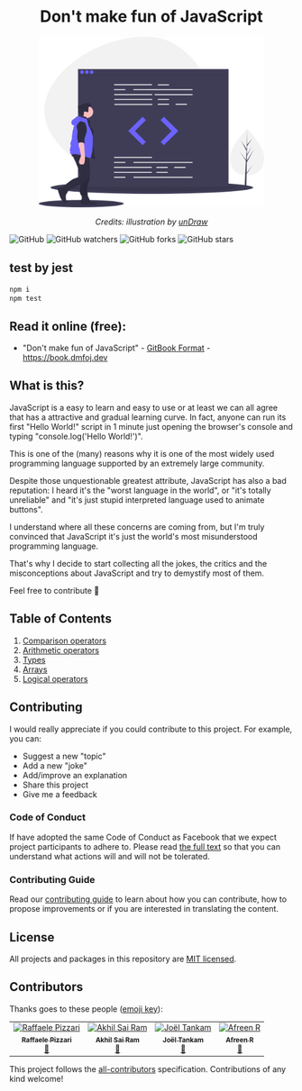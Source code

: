 <h1 align="center">Don't make fun of JavaScript</h1>
<div align="center">
  <img src="assets/undraw_code_review_l1q9.svg" alt="Dont't make fun of JavaScript" width="400"/>
  <br>
  <p>
    <em>Credits: illustration by <a href="https://undraw.co/">unDraw</a></em>
  </p>
</div>

![GitHub](https://img.shields.io/github/license/pixari/dmfojs.svg?style=flat-square)
![GitHub watchers](https://img.shields.io/github/watchers/pixari/dmfojs.svg?style=flat-square)
![GitHub forks](https://img.shields.io/github/forks/pixari/dmfojs.svg?style=flat-square)
![GitHub stars](https://img.shields.io/github/stars/pixari/dmfojs.svg?style=flat-square)

## test by jest

```
npm i
npm test
```

## Read it online (free):

- "Don't make fun of JavaScript" - [GitBook Format](https://book.dmfoj.dev) - https://book.dmfoj.dev

## What is this?

JavaScript is a easy to learn and easy to use or at least we can all agree that has a attractive and gradual learning curve.
In fact, anyone can run its first "Hello World!" script in 1 minute just opening the browser's console and typing "console.log('Hello World!')".

This is one of the (many) reasons why it is one of the most widely used programming language supported by an extremely large community.

Despite those unquestionable greatest attribute, JavaScript has also a bad reputation: I heard it's the "worst language in the world", or "it's totally unreliable" and "it's just stupid interpreted language used to animate buttons".

I understand where all these concerns are coming from, but I'm truly convinced that JavaScript it's just the world's most misunderstood programming language.

That's why I decide to start collecting all the jokes, the critics and the misconceptions about JavaScript and try to
demystify most of them.

Feel free to contribute 🙏

## Table of Contents

1. [Comparison operators](/content/01-comparison-operators.md)
2. [Arithmetic operators](/content/02-arithmetic-operators.md)
3. [Types](/content/03-types.md)
4. [Arrays](/content/04-arrays.md)
5. [Logical operators](/content/05-logical-operators.md)

## Contributing

I would really appreciate if you could contribute to this project.
For example, you can:

- Suggest a new "topic"
- Add a new "joke"
- Add/improve an explanation
- Share this project
- Give me a feedback

### Code of Conduct

If have adopted the same Code of Conduct as Facebook that we expect project participants to adhere to. Please read [the full text](https://code.facebook.com/codeofconduct) so that you can understand what actions will and will not be tolerated.

### Contributing Guide

Read our [contributing guide](/CONTRIBUTING.md) to learn about how you can contribute, how to propose improvements or if you are interested in translating the content.

## License

All projects and packages in this repository are [MIT licensed](/LICENSE).

## Contributors

Thanks goes to these people ([emoji key](https://allcontributors.org/docs/en/emoji-key)):

<!-- ALL-CONTRIBUTORS-LIST:START - Do not remove or modify this section -->
<!-- prettier-ignore -->
<table><tr><td align="center"><a href="http://www.raffaelepizzari.com"><img src="https://avatars0.githubusercontent.com/u/7393475?v=4" width="100px;" alt="Raffaele Pizzari"/><br /><sub><b>Raffaele Pizzari</b></sub></a><br /><a href="https://github.com/pixari/dmfojs/commits?author=pixari" title="Documentation">📖</a></td><td align="center"><a href="https://codepen.io/akhil_001/"><img src="https://avatars3.githubusercontent.com/u/20256099?v=4" width="100px;" alt="Akhil Sai Ram"/><br /><sub><b>Akhil Sai Ram</b></sub></a><br /><a href="https://github.com/pixari/dmfojs/commits?author=akhil0001" title="Documentation">📖</a></td><td align="center"><a href="https://twitter.com/joeltankam"><img src="https://avatars0.githubusercontent.com/u/17796723?v=4" width="100px;" alt="Joël Tankam"/><br /><sub><b>Joël Tankam</b></sub></a><br /><a href="https://github.com/pixari/dmfojs/commits?author=joeltankam" title="Documentation">📖</a></td><td align="center"><a href="http://afreenrahman.me"><img src="https://avatars0.githubusercontent.com/u/25664409?v=4" width="100px;" alt="Afreen R"/><br /><sub><b>Afreen R</b></sub></a><br /><a href="https://github.com/pixari/dmfojs/commits?author=afreen23" title="Documentation">📖</a></td></tr></table>

<!-- ALL-CONTRIBUTORS-LIST:END -->

This project follows the [all-contributors](https://github.com/all-contributors/all-contributors) specification. Contributions of any kind welcome!
